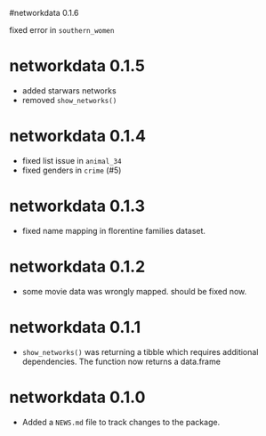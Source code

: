 #networkdata 0.1.6

fixed error in `southern_women`

# networkdata 0.1.5

* added starwars networks
* removed `show_networks()`

# networkdata 0.1.4

* fixed list issue in `animal_34`
* fixed genders in `crime` (#5)

# networkdata 0.1.3

* fixed name mapping in florentine families dataset.

# networkdata 0.1.2

* some movie data was wrongly mapped. should be fixed now.

# networkdata 0.1.1

* `show_networks()` was returning a tibble which requires additional dependencies. The function now returns a data.frame

# networkdata 0.1.0

* Added a `NEWS.md` file to track changes to the package.
